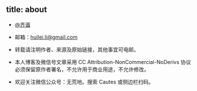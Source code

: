 title: about
---
* [@齐谐](http://weibo.com/yanzhiao)

* 邮箱：huilei.li@gmail.com

* 转载请注明作者、来源及原始链接，其他事宜可电邮。

* 本人博客及微信号文章采用
  CC Attribution-NonCommercial-NoDerivs 协议
  必须保留原作者署名，不允许用于商业用途，不允许修改。

* 欢迎关注微信公众号：无荒地。搜索 Cautes 或侧边栏扫码。